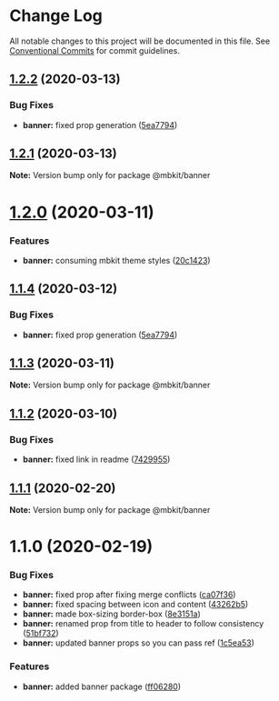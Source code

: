 # Change Log

All notable changes to this project will be documented in this file.
See [Conventional Commits](https://conventionalcommits.org) for commit guidelines.

## [1.2.2](https://github.com/mindbody/design-system/compare/@mbkit/banner@1.2.1...@mbkit/banner@1.2.2) (2020-03-13)


### Bug Fixes

* **banner:** fixed prop generation ([5ea7794](https://github.com/mindbody/design-system/commit/5ea77945dacac18abf2398d05eb79d9dacc509b2))





## [1.2.1](https://github.com/mindbody/design-system/compare/@mbkit/banner@1.2.0...@mbkit/banner@1.2.1) (2020-03-13)

**Note:** Version bump only for package @mbkit/banner





# [1.2.0](https://github.com/mindbody/design-system/compare/@mbkit/banner@1.1.3...@mbkit/banner@1.2.0) (2020-03-11)


### Features

* **banner:** consuming mbkit theme styles ([20c1423](https://github.com/mindbody/design-system/commit/20c142327eaed557fcd9c828782c613528242e47))

## [1.1.4](https://github.com/mindbody/design-system/compare/@mbkit/banner@1.1.3...@mbkit/banner@1.1.4) (2020-03-12)


### Bug Fixes

* **banner:** fixed prop generation ([5ea7794](https://github.com/mindbody/design-system/commit/5ea77945dacac18abf2398d05eb79d9dacc509b2))





## [1.1.3](https://github.com/mindbody/design-system/compare/@mbkit/banner@1.1.2...@mbkit/banner@1.1.3) (2020-03-11)

**Note:** Version bump only for package @mbkit/banner





## [1.1.2](https://github.com/mindbody/design-system/compare/@mbkit/banner@1.1.1...@mbkit/banner@1.1.2) (2020-03-10)


### Bug Fixes

* **banner:** fixed link in readme ([7429955](https://github.com/mindbody/design-system/commit/742995549a1eef56c8249823c5518d39f38a9a96))





## [1.1.1](https://github.com/mindbody/design-system/compare/@mbkit/banner@1.1.0...@mbkit/banner@1.1.1) (2020-02-20)

**Note:** Version bump only for package @mbkit/banner





# 1.1.0 (2020-02-19)


### Bug Fixes

* **banner:** fixed prop after fixing merge conflicts ([ca07f36](https://github.com/mindbody/design-system/commit/ca07f36c363cab621ebcdf98d127f3e4e2576ba8))
* **banner:** fixed spacing between icon and content ([43262b5](https://github.com/mindbody/design-system/commit/43262b5126a87b0dbb6729469fcd72f3a0921d3d))
* **banner:** made box-sizing border-box ([8e3151a](https://github.com/mindbody/design-system/commit/8e3151ae798c782d143634036df97eeca155c7d6))
* **banner:** renamed prop from title to header to follow consistency ([51bf732](https://github.com/mindbody/design-system/commit/51bf7325088931a8d5be05eeff3e6bd51da8b696))
* **banner:** updated banner props so you can pass ref ([1c5ea53](https://github.com/mindbody/design-system/commit/1c5ea53f1c41344725a1ce8d03590e6f8973da07))


### Features

* **banner:** added banner package ([ff06280](https://github.com/mindbody/design-system/commit/ff06280f200aece7e185d57d97ab95e3970b0f0e))

